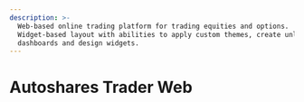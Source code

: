 ```yaml
---
description: >-
  Web-based online trading platform for trading equities and options.
  Widget-based layout with abilities to apply custom themes, create unlimited
  dashboards and design widgets.
---
```


# Autoshares Trader Web

